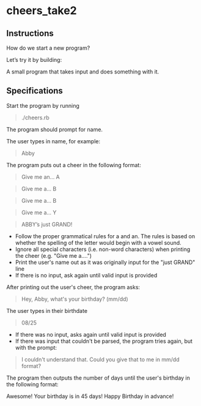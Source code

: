 # cheers_take2

## Instructions

How do we start a new program?

Let’s try it by building:

A small program that takes input and does something with it.



## Specifications

Start the program by running

>./cheers.rb

The program should prompt for name.

The user types in name, for example:

>Abby

The program puts out a cheer in the following format:

>Give me an... A

>Give me a... B

>Give me a... B

>Give me a... Y

>ABBY’s just GRAND!

* Follow the proper grammatical rules for a and an. The rules is based on whether the spelling of the letter would begin with a vowel sound.
* Ignore all special characters (i.e. non-word characters) when printing the cheer (e.g. "Give me a....")
* Print the user's name out as it was originally input for the "just GRAND" line
* If there is no input, ask again until valid input is provided

After printing out the user's cheer, the program asks:

>Hey, Abby, what's your birthday? (mm/dd)

The user types in their birthdate

>08/25

* If there was no input, asks again until valid input is provided
* If there was input that couldn't be parsed, the program tries again, but with the prompt:

>I couldn't understand that. Could you give that to me in mm/dd format?

The program then outputs the number of days until the user's birthday in the following format:

Awesome!  Your birthday is in 45 days! Happy Birthday in advance!
